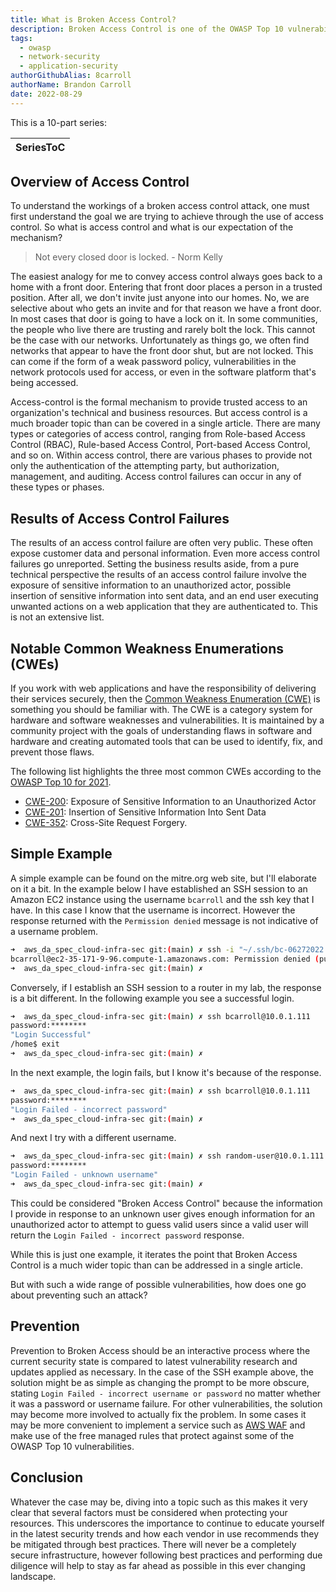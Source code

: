 ```yaml
---
title: What is Broken Access Control?
description: Broken Access Control is one of the OWASP Top 10 vulnerabilities and this articles explains what that involves and ways to mitigate it.
tags:
  - owasp
  - network-security
  - application-security
authorGithubAlias: 8carroll
authorName: Brandon Carroll
date: 2022-08-29
---
```


This is a 10-part series:

| SeriesToC |
|-----------|

## Overview of Access Control

To understand the workings of a broken access control attack, one must first understand the goal we are trying to achieve through the use of access control. So what is access control and what is our expectation of the mechanism?

> Not every closed door is locked. - Norm Kelly

The easiest analogy for me to convey access control always goes back to a home with a front door. Entering that front door places a person in a trusted position. After all, we don't invite just anyone into our homes. No, we are selective about who gets an invite and for that reason we have a front door. In most cases that door is going to have a lock on it. In some communities, the people who live there are trusting and rarely bolt the lock. This cannot be the case with our networks. Unfortunately as things go, we often find networks that appear to have the front door shut, but are not locked. This can come if the form of a weak password policy, vulnerabilities in the network protocols used for access, or even in the software platform that's being accessed.

Access-control is the formal mechanism to provide trusted access to an organization's technical and business resources. But access control is a much broader topic than can be covered in a single article. There are many types or categories of access control, ranging from Role-based Access Control (RBAC), Rule-based Access Control, Port-based Access Control, and so on. Within access control, there are various phases to provide not only the authentication of the attempting party, but authorization, management, and auditing. Access control failures can occur in any of these types or phases.

## Results of Access Control Failures

The results of an access control failure are often very public. These often expose customer data and personal information. Even more access control failures go unreported. Setting the business results aside, from a pure technical perspective the results of an access control failure involve the exposure of sensitive information to an unauthorized actor, possible insertion of sensitive information into sent data, and an end user executing unwanted actions on a web application that they are authenticated to. This is not an extensive list.

## Notable Common Weakness Enumerations (CWEs)

If you work with web applications and have the responsibility of delivering their services securely, then the [Common Weakness Enumeration (CWE)](https://en.wikipedia.org/wiki/Common_Weakness_Enumeration) is something you should be familiar with. The CWE is a category system for hardware and software weaknesses and vulnerabilities. It is maintained by a community project with the goals of understanding flaws in software and hardware and creating automated tools that can be used to identify, fix, and prevent those flaws.

The following list highlights the three most common CWEs according to the [OWASP Top 10 for 2021](https://owasp.org/Top10/).

- [CWE-200](https://cwe.mitre.org/data/definitions/200.html): Exposure of Sensitive Information to an Unauthorized Actor
- [CWE-201](https://cwe.mitre.org/data/definitions/201.html): Insertion of Sensitive Information Into Sent Data
- [CWE-352](https://cwe.mitre.org/data/definitions/352.html): Cross-Site Request Forgery.

## Simple Example

A simple example can be found on the mitre.org web site, but I'll elaborate on it a bit. In the example below I have established an SSH session to an Amazon EC2 instance using the username `bcarroll` and the ssh key that I have. In this case I know that the username is incorrect. However the response returned with the `Permission denied` message is not indicative of a username problem.

```bash
➜  aws_da_spec_cloud-infra-sec git:(main) ✗ ssh -i "~/.ssh/bc-06272022.pem" bcarroll@ec2-35-171-9-96.compute-1.amazonaws.com
bcarroll@ec2-35-171-9-96.compute-1.amazonaws.com: Permission denied (publickey,gssapi-keyex,gssapi-with-mic).
➜  aws_da_spec_cloud-infra-sec git:(main) ✗    
```

Conversely, if I establish an SSH session to a router in my lab, the response is a bit different. In the following example you see a successful login.

```bash
➜  aws_da_spec_cloud-infra-sec git:(main) ✗ ssh bcarroll@10.0.1.111
password:********
"Login Successful"
/home$ exit
➜  aws_da_spec_cloud-infra-sec git:(main) ✗ 
```

In the next example, the login fails, but I know it's because of the response.

```bash
➜  aws_da_spec_cloud-infra-sec git:(main) ✗ ssh bcarroll@10.0.1.111
password:********
"Login Failed - incorrect password"
➜  aws_da_spec_cloud-infra-sec git:(main) ✗ 
```

And next I try with a different username.

```bash
➜  aws_da_spec_cloud-infra-sec git:(main) ✗ ssh random-user@10.0.1.111
password:********
"Login Failed - unknown username"
➜  aws_da_spec_cloud-infra-sec git:(main) ✗ 
```

This could be considered "Broken Access Control" because the information I provide in response to an unknown user gives enough information for an unauthorized actor to attempt to guess valid users since a valid user will return the `Login Failed - incorrect password` response.

While this is just one example, it iterates the point that Broken Access Control is a much wider topic than can be addressed in a single article.

But with such a wide range of possible vulnerabilities, how does one go about preventing such an attack?

## Prevention

Prevention to Broken Access should be an interactive process where the current security state is compared to latest vulnerability research and updates applied as necessary. In the case of the SSH example above, the solution might be as simple as changing the prompt to be more obscure, stating `Login Failed - incorrect username or password` no matter whether it was a password or username failure. For other vulnerabilities, the solution may become more involved to actually fix the problem. In some cases it may be more convenient to implement a service such as [AWS WAF](https://docs.aws.amazon.com/waf/latest/developerguide/what-is-aws-waf.html) and make use of the free managed rules that protect against some of the OWASP Top 10 vulnerabilities.

## Conclusion

Whatever the case may be, diving into a topic such as this makes it very clear that several factors must be considered when protecting your resources. This underscores the importance to continue to educate yourself in the latest security trends and how each vendor in use recommends they be mitigated through best practices. There will never be a completely secure infrastructure, however following best practices and performing due diligence will help to stay as far ahead as possible in this ever changing landscape.
